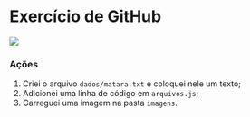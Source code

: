 # Exercício de GitHub

![](https://github.com/arleysouza/esof/blob/matara/imagens/baner.jpeg)

### Ações

1. Criei o arquivo `dados/matara.txt` e coloquei nele um texto;
2. Adicionei uma linha de código em `arquivos.js`;
3. Carreguei uma imagem na pasta `imagens`.
